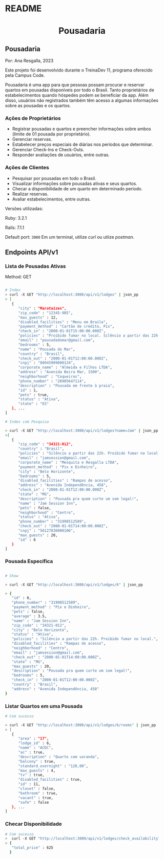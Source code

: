 # README

<h1 align="center">
  Pousadaria
</h1>

## Pousadaria

Por: Ana Resgalla, 2023

Este projeto foi desenvolvido durante o TreinaDev 11, programa oferecido pela Campus Code. 

Pousadaria é uma app para que pessoas possam procurar e reservar quartos em pousadas disponíveis por todo o Brasil.
Tanto proprietários de estabelecimentos quando hóspedes podem se beneficiar da app. 
Além disso, usuários não registrados também têm acesso a algumas informações sobre as pousadas e os quartos.

### Ações de Proprietários
- Registrar pousadas e quartos e preencher informações sobre ambos (limite de 01 pousada por proprietário).
- Gerenciar reservas.
- Estabelecer preços especiais de diárias nos períodos que determinar.
- Gerenciar Check-Ins e Check-Outs.
- Responder avaliações de usuários,
entre outras.

### Ações de Clientes
- Pesquisar por pousadas em todo o Brasil.
- Visualizar informações sobre pousadas ativas e seus quartos.
- Checar a disponibilidade de um quarto em determinado período.
- Realizar reservas.
- Avaliar estabelecimentos,
entre outras.

Versões utilizadas:

Ruby: 3.2.1

Rails: 7.1.1

Default port: `3000`
Em um terminal, utilize *curl* ou utiize *postman*.

## Endpoints API/v1

### Lista de Pousadas Ativas

Method: GET
```sh

# Index
> curl -X GET "http://localhost:3000/api/v1/lodges" | json_pp
> [
   {
      "city" : "Marataízes",
      "zip_code" : "12345-985",
      "max_guests" : 12,
      "disabled_facilities" : "Menu em Braile",
      "payment_method" : "Cartão de crédito, Pix",
      "check_in" : "2000-01-01T15:00:00.000Z",
      "policies" : "Proibido fumar no local. Silêncio a partir das 22h.",
      "email" : "pousadadomar@gmail.com",
      "bedrooms" : 5,
      "name" : "Pousada do Mar",
      "country" : "Brasil",
      "check_out" : "2000-01-01T12:00:00.000Z",
      "cnpj" : "08945909000124",
      "corporate_name" : "Almeida e Filhos LTDA",
      "address" : "Avenida Beira Mar, 1500",
      "neighborhood" : "Coqueiros",
      "phone_number" : "28985647114",
      "description" : "Pousada em frente à praia",
      "id" : 1,
      "pets" : true,
      "status" : "Ativa",
      "state" : "ES"
   }, ...
]

# Index com Pesquisa

> curl -X GET "http://localhost:3000/api/v1/lodges?name=Jam" | json_pp
>[
   {
      "zip_code" : "34321-012",
      "country" : "Brasil",
      "policies" : "Silêncio a partir das 22h. Proibido fumar no local.",
      "email" : "jamsession@gmail.com",
      "corporate_name" : "Mesquita e Resgalla LTDA",
      "payment_method" : "Pix e Dinheiro",
      "city" : "Belo Horizonte",
      "bedrooms" : 5,
      "disabled_facilities" : "Rampas de acesso",
      "address" : "Avenida Independência, 458",
      "check_in" : "2000-01-01T12:00:00.000Z",
      "state" : "MG",
      "description" : "Pousada pra quem curte um som legal!",
      "name" : "Jam Session Inn",
      "pets" : false,
      "neighborhood" : "Centro",
      "status" : "Ativa",
      "phone_number" : "31998512589",
      "check_out" : "2000-01-01T14:00:00.000Z",
      "cnpj" : "56127836000106",
      "max_guests" : 20,
      "id" : 6
   }
]
```
### Pousada Específica 
```sh

# Show

> curl -X GET "http://localhost:3000/api/v1/lodges/6" | json_pp

> {
   "id" : 6,
   "phone_number" : "31998512589",
   "payment_method" : "Pix e Dinheiro",
   "pets" : false,
   "average" : 3.5,
   "name" : "Jam Session Inn",
   "zip_code" : "34321-012",
   "city" : "Belo Horizonte",
   "status" : "Ativa",
   "policies" : "Silêncio a partir das 22h. Proibido fumar no local.",
   "disabled_facilities" : "Rampas de acesso",
   "neighborhood" : "Centro",
   "email" : "jamsession@gmail.com",
   "check_out" : "2000-01-01T14:00:00.000Z",
   "state" : "MG",
   "max_guests" : 20,
   "description" : "Pousada pra quem curte um som legal!",
   "bedrooms" : 5,
   "check_in" : "2000-01-01T12:00:00.000Z",
   "country" : "Brasil",
   "address" : "Avenida Independência, 458"
}
```

### Listar Quartos em uma Pousada

```sh
# Com sucesso

> curl -X GET "http://localhost:3000/api/v1/lodges/6/rooms" | json_pp
> [
   {
      "area" : "17",
      "lodge_id" : 6,
      "name" : "ACDC",
      "ac" : true,
      "description" : "Quarto com varanda",
      "balcony" : true,
      "standard_overnight" : "120,00",
      "max_guests" : 4,
      "tv" : true,
      "disabled_facilities" : true,
      "id" : 11,
      "closet" : false,
      "bathroom" : true,
      "vacant" : true,
      "safe" : false
   }, ...
]
```
### Checar Disponibilidade

```sh
# Com sucesso
>  curl -X GET "http://localhost:3000/api/v1/lodges/check_availability?id=1&start_date=2023-12-01&end_date=2023-12-05&guests=2" | json_pp
> {
   "total_price" : 625
  }
```